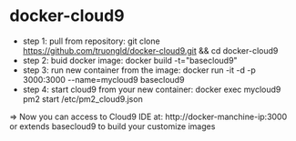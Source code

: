 # docker-cloud9

- step 1: pull from repository: git clone https://github.com/truongld/docker-cloud9.git && cd docker-cloud9
- step 2: buid docker image: docker build -t="basecloud9"
- step 3: run new container from the image: docker run -it -d -p 3000:3000 --name=mycloud9 basecloud9
- step 4: start cloud9 from your new container: docker exec mycloud9 pm2 start /etc/pm2_cloud9.json


=> Now you can access to Cloud9 IDE at: http://docker-manchine-ip:3000
or extends basecloud9 to build your customize images